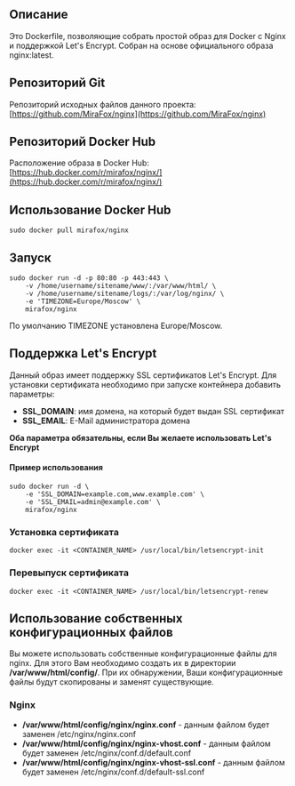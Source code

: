## Описание

Это Dockerfile, позволяющие собрать простой образ для Docker с Nginx и поддержкой Let's Encrypt. Собран на основе официального образа nginx:latest.

## Репозиторий Git

Репозиторий исходных файлов данного проекта: [https://github.com/MiraFox/nginx](https://github.com/MiraFox/nginx)

## Репозиторий Docker Hub

Расположение образа в Docker Hub: [https://hub.docker.com/r/mirafox/nginx/](https://hub.docker.com/r/mirafox/nginx/)

## Использование Docker Hub

```
sudo docker pull mirafox/nginx
```

## Запуск

```
sudo docker run -d -p 80:80 -p 443:443 \
    -v /home/username/sitename/www/:/var/www/html/ \
    -v /home/username/sitename/logs/:/var/log/nginx/ \
    -e 'TIMEZONE=Europe/Moscow' \
    mirafox/nginx
```

По умолчанию TIMEZONE установлена Europe/Moscow.

## Поддержка Let's Encrypt

Данный образ имеет поддержку SSL сертификатов Let's Encrypt. Для установки сертификата необходимо при запуске контейнера добавить параметры:

 - **SSL_DOMAIN**: имя домена, на который будет выдан SSL сертификат
 - **SSL_EMAIL**: E-Mail администратора домена

**Оба параметра обязательны, если Вы желаете использовать Let's Encrypt**

#### Пример использования

```
sudo docker run -d \
    -e 'SSL_DOMAIN=example.com,www.example.com' \
    -e 'SSL_EMAIL=admin@example.com' \
    mirafox/nginx
```

### Установка сертификата

```
docker exec -it <CONTAINER_NAME> /usr/local/bin/letsencrypt-init
```

### Перевыпуск сертификата

```
docker exec -it <CONTAINER_NAME> /usr/local/bin/letsencrypt-renew
```

## Использование собственных конфигурационных файлов

Вы можете использовать собственные конфигурационные файлы для nginx. Для этого Вам необходимо создать их в директории **/var/www/html/config/**. При их обнаружении, Ваши конфигурационные файлы будут скопированы и заменят существующие.

### Nginx

 - **/var/www/html/config/nginx/nginx.conf** - данным файлом будет заменен /etc/nginx/nginx.conf
 - **/var/www/html/config/nginx/nginx-vhost.conf** - данным файлом будет заменен /etc/nginx/conf.d/default.conf
 - **/var/www/html/config/nginx/nginx-vhost-ssl.conf** - данным файлом будет заменен /etc/nginx/conf.d/default-ssl.conf
